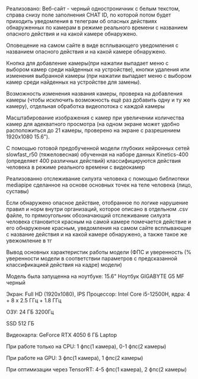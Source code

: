 Реализовано: Веб-сайт - черный одностроничник с белым текстом, справа снизу поле заполнения CHAT ID, по которой потом будет приходить уведомления в телеграм об опасных действиях обнаруженных по камерам в режиме реального времени с названием опасного действия и на какой камере обнаружено.

Оповещение на самом сайте в виде всплывающего уведомления с названием опасного действия и на какой камере обнаружено.

Кнопка для добавление камеры(при нажатии выпадает меню с выбором камер среди найденных на устройстве), кнопки удаления или изменения выбранной камеры (при нажатии выпадает меню с выбором камер среди найденных на устройстве для замены).

Возможность изменения названия камеры, проверка на добавления камеры (чтобы исключить возможность ещё раз добавить одну и ту же камеру), отдельная обработка видеопотока с каждой камеры

Масштабирование изображения с камер при увеличении количества камер для адекватного просмотра (на одном экране может удобно расположиться до 21 камеры, проверено на экране с разрешением 1920х1080 15.6").

С помощью готовой предобученной модели глубоких нейронных сетей slowfast_r50 (тяжеловесная) обученная на наборе данных Kinetics-400 (определяет 400 различных действий) классифицируются действия человека в режиме реального времени с видеокамер

Реализованно отслеживание силуэта человека с помощью библиотеки mediapipe сделанное на основе основных точек на теле человека (лицо, суставы)

Если обнаружено опасное действие, отобранное по логике нарушение правил и норм внутри организаций, которое описано в отдельном .csv файле, то прямоугольник обозначающий отслеживание силуэта человека становится красным на самой камере помечается действие и его обнаружение красным, уведомления на самом сайте всплывающие с название действия и на какой камере обнаружено, а также такое же увежомление в тг

Вывод основных характеристик работы модели (ФПС и уверенность (% уверенности модели в соответствии параметров с предсказанной классификацией действия на кадре) модели)

Модель была запущенна на ноутбуке: 15.6" Ноутбук GIGABYTE G5 MF черный

Экран: Full HD (1920x1080), IPS Процессор: Intel Core i5-12500H, ядра: 4 + 8 х 2.5 ГГц + 1.8 ГГц

ОЗУ: 24 ГБ 3200Гц

SSD 512 ГБ

Видеокарта: GeForce RTX 4050 6 ГБ Laptop

При работе только на CPU: 1 фпс(1 камера), 0-1 фпс(2 камеры)

При работе на GPU: 3 фпс(1 камера), 1 фпс(2 камеры)

При оптимизации через TensorRT: 4-5 фпс(1 камера), 2 фпс(2 камеры)
